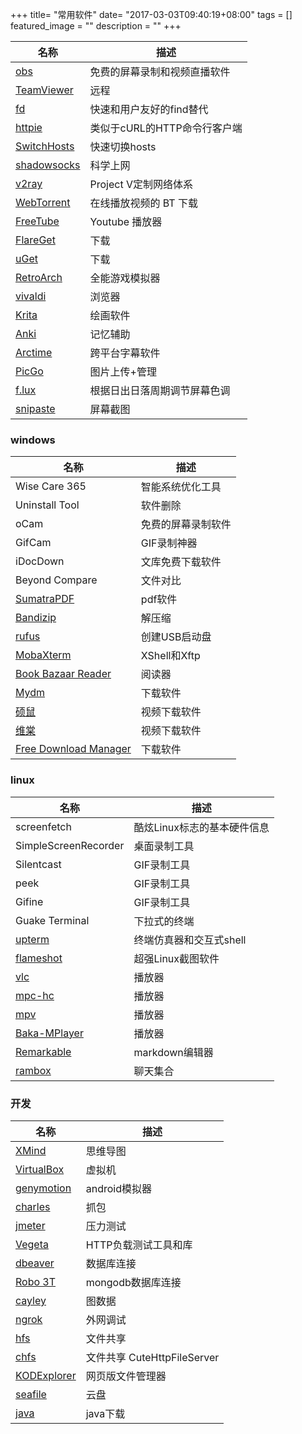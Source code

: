 +++
title= "常用软件"
date= "2017-03-03T09:40:19+08:00"
tags = []
featured_image = ""
description = ""
+++

|名称             |描述                 |
|-----------------|---------------------|
|[obs](https://obsproject.com/)                      |免费的屏幕录制和视频直播软件|
|[TeamViewer](https://www.teamviewer.com)            |远程|
|[fd](https://github.com/sharkdp/fd)                 |快速和用户友好的find替代|
|[httpie](https://github.com/jakubroztocil/httpie)   |类似于cURL的HTTP命令行客户端|
|[SwitchHosts](https://github.com/oldj/SwitchHosts)  |快速切换hosts|
|[shadowsocks](https://github.com/shadowsocks)       |科学上网|
|[v2ray](https://github.com/v2ray/v2ray-core)        |Project V定制网络体系|
|[WebTorrent](https://webtorrent.io/)                |在线播放视频的 BT 下载|
|[FreeTube](https://github.com/FreeTubeApp/FreeTube) |Youtube 播放器|
|[FlareGet](http://flareget.com/)                    |下载|
|[uGet](https://ugetdm.com/)                         |下载|
|[RetroArch](https://github.com/libretro/RetroArch)  |全能游戏模拟器|
|[vivaldi](https://vivaldi.com/zh-hans/)             |浏览器|
|[Krita](https://krita.org/zh/)                      |绘画软件|
|[Anki](http://ankichina.net/)                       |记忆辅助|
|[Arctime](https://arctime.org/)                     |跨平台字幕软件|
|[PicGo](https://github.com/Molunerfinn/PicGo)       |图片上传+管理|
|[f.lux](https://justgetflux.com/)                   |根据日出日落周期调节屏幕色调|
|[snipaste](https://www.snipaste.com/)               |屏幕截图|


### windows
|名称             |描述                 |
|-----------------|---------------------|
|Wise Care 365    |智能系统优化工具|
|Uninstall Tool   |软件删除|
|oCam             |免费的屏幕录制软件|
|GifCam           |GIF录制神器|
|iDocDown         |文库免费下载软件|
|Beyond Compare   |文件对比|
|[SumatraPDF](https://www.sumatrapdfreader.org)     |pdf软件|
|[Bandizip](https://www.bandisoft.com/)             |解压缩|
|[rufus](http://rufus.akeo.ie/)                     |创建USB启动盘|
|[MobaXterm](https://mobaxterm.mobatek.net/)        |XShell和Xftp|
|[Book Bazaar Reader](http://www.refrelent.com/)    |阅读器|
|[Mydm](http://mydmplus.com/)                       |下载软件|
|[硕鼠](http://www.flvcd.com/)                      |视频下载软件|
|[维棠](http://www.vidown.cn/)                      |视频下载软件|
|[Free Download Manager](https://www.freedownloadmanager.org/zh/)    |下载软件|


### linux
|名称              |描述                 |
|------------------|---------------------|
|screenfetch         |酷炫Linux标志的基本硬件信息||
|SimpleScreenRecorder|桌面录制工具||
|Silentcast          |GIF录制工具||
|peek                |GIF录制工具||
|Gifine              |GIF录制工具||
|Guake Terminal      |下拉式的终端||
|[upterm](https://github.com/railsware/upterm)              |终端仿真器和交互式shell|
|[flameshot](https://github.com/lupoDharkael/flameshot)     |超强Linux截图软件|
|[vlc](https://www.videolan.org/)                           |播放器|
|[mpc-hc](https://mpc-hc.org/)                              |播放器|
|[mpv](https://github.com/mpv-player/mpv)                   |播放器|
|[Baka-MPlayer](http://bakamplayer.u8sand.net/)             |播放器|
|[Remarkable](https://github.com/jamiemcg/remarkable)       |markdown编辑器|
|[rambox](https://github.com/ramboxapp/community-edition)   |聊天集合|

### 开发
|名称              |描述                 |
|------------------|---------------------|
|[XMind](https://www.xmind.net/)                     |思维导图|
|[VirtualBox](https://www.virtualbox.org/)           |虚拟机|
|[genymotion](https://www.genymotion.com/download/)  |android模拟器|
|[charles](https://github.com/8enet/Charles-Crack)   |抓包|
|[jmeter](https://jmeter.apache.org/)                |压力测试|
|[Vegeta](https://github.com/tsenart/vegeta)         |HTTP负载测试工具和库|
|[dbeaver](https://github.com/dbeaver/dbeaver)       |数据库连接|
|[Robo 3T](https://robomongo.org/)                   |mongodb数据库连接|
|[cayley](https://github.com/cayleygraph/cayley)     |图数据|
|[ngrok](https://ngrok.com/)                         |外网调试|
|[hfs](http://www.rejetto.com/hfs/)                  |文件共享|
|[chfs](https://www.iplaysoft.com/chfs.html)         |文件共享 CuteHttpFileServer|
|[KODExplorer](https://kodcloud.com)                 |网页版文件管理器|
|[seafile](https://kodcloud.com)                     |云盘|
|[java](http://www.oracle.com/technetwork/java/javase/downloads/index.html)|java下载|
